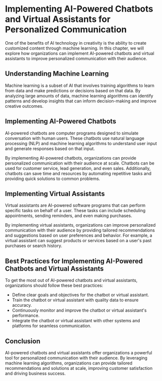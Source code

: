 Implementing AI-Powered Chatbots and Virtual Assistants for Personalized Communication
=====================================================================================================================================================

One of the benefits of AI technology in creativity is the ability to create customized content through machine learning. In this chapter, we will explore how organizations can implement AI-powered chatbots and virtual assistants to improve personalized communication with their audience.

Understanding Machine Learning
------------------------------

Machine learning is a subset of AI that involves training algorithms to learn from data and make predictions or decisions based on that data. By analyzing large amounts of data, machine learning algorithms can identify patterns and develop insights that can inform decision-making and improve creative outcomes.

Implementing AI-Powered Chatbots
--------------------------------

AI-powered chatbots are computer programs designed to simulate conversation with human users. These chatbots use natural language processing (NLP) and machine learning algorithms to understand user input and generate responses based on that input.

By implementing AI-powered chatbots, organizations can provide personalized communication with their audience at scale. Chatbots can be used for customer service, lead generation, and even sales. Additionally, chatbots can save time and resources by automating repetitive tasks and providing quick solutions to common problems.

Implementing Virtual Assistants
-------------------------------

Virtual assistants are AI-powered software programs that can perform specific tasks on behalf of a user. These tasks can include scheduling appointments, sending reminders, and even making purchases.

By implementing virtual assistants, organizations can improve personalized communication with their audience by providing tailored recommendations and suggestions based on user preferences and behavior. For example, a virtual assistant can suggest products or services based on a user's past purchases or search history.

Best Practices for Implementing AI-Powered Chatbots and Virtual Assistants
--------------------------------------------------------------------------

To get the most out of AI-powered chatbots and virtual assistants, organizations should follow these best practices:

* Define clear goals and objectives for the chatbot or virtual assistant.
* Train the chatbot or virtual assistant with quality data to ensure accuracy.
* Continuously monitor and improve the chatbot or virtual assistant's performance.
* Integrate the chatbot or virtual assistant with other systems and platforms for seamless communication.

Conclusion
----------

AI-powered chatbots and virtual assistants offer organizations a powerful tool for personalized communication with their audience. By leveraging machine learning algorithms, organizations can provide tailored recommendations and solutions at scale, improving customer satisfaction and driving business success.
